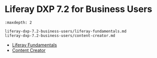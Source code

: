 # Liferay DXP 7.2 for Business Users

```{toctree}
:maxdepth: 2

liferay-dxp-7.2-business-users/liferay-fundamentals.md 
liferay-dxp-7.2-business-users/content-creator.md 
```

* [Liferay Fundamentals](./liferay-dxp-7.2-business-users/liferay-fundamentals.md) 
* [Content Creator](./liferay-dxp-7.2-business-users/content-creator.md) 
